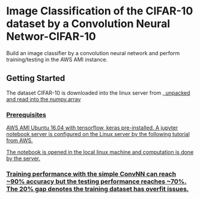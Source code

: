 # Image Classification of the CIFAR-10 dataset by a Convolution Neural Networ-CIFAR-10
Build an image classifier by a convolution neural network and perform training/testing in the AWS AMI instance.

## Getting Started
The dataset CIFAR-10 is downloaded into the linux server from <a href = "https://www.cs.toronto.edu/~kriz/cifar.html">, unpacked and read into the numpy.array


### Prerequisites

AWS AMI Ubuntu 16.04 with tensorflow, keras pre-installed. 
A jupyter notebook server is configured on the Linux server by the following tutorial from AWS.
<a href = "https://docs.aws.amazon.com/dlami/latest/devguide/tutorial-jupyter.html">

The notebook is opened in the local linux machine and computation is done by the server.

### Training performance with the simple ConvNN can reach ~90% accuracy but the testing performance reaches ~70%. The 20% gap denotes the training dataset has overfit issues.


